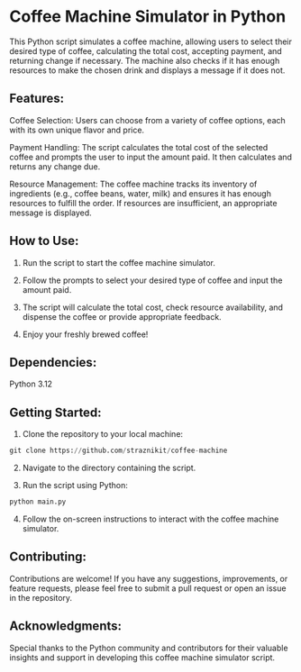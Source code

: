 # Coffee Machine Simulator in Python

This Python script simulates a coffee machine, allowing users to select their desired type of coffee, calculating the total cost, accepting payment, and returning change if necessary. The machine also checks if it has enough resources to make the chosen drink and displays a message if it does not.

## Features:

Coffee Selection: Users can choose from a variety of coffee options, each with its own unique flavor and price.

Payment Handling: The script calculates the total cost of the selected coffee and prompts the user to input the amount paid. It then calculates and returns any change due.

Resource Management: The coffee machine tracks its inventory of ingredients (e.g., coffee beans, water, milk) and ensures it has enough resources to fulfill the order. If resources are insufficient, an appropriate message is displayed.

## How to Use:

1. Run the script to start the coffee machine simulator.

2. Follow the prompts to select your desired type of coffee and input the amount paid.

3. The script will calculate the total cost, check resource availability, and dispense the coffee or provide appropriate feedback.

4. Enjoy your freshly brewed coffee!

## Dependencies:

Python 3.12

## Getting Started:

1. Clone the repository to your local machine:

```python
git clone https://github.com/straznikit/coffee-machine
```
2. Navigate to the directory containing the script.

3. Run the script using Python:
```python
python main.py
```
4. Follow the on-screen instructions to interact with the coffee machine simulator.

## Contributing:

Contributions are welcome! If you have any suggestions, improvements, or feature requests, please feel free to submit a pull request or open an issue in the repository.

## Acknowledgments:

Special thanks to the Python community and contributors for their valuable insights and support in developing this coffee machine simulator script.
